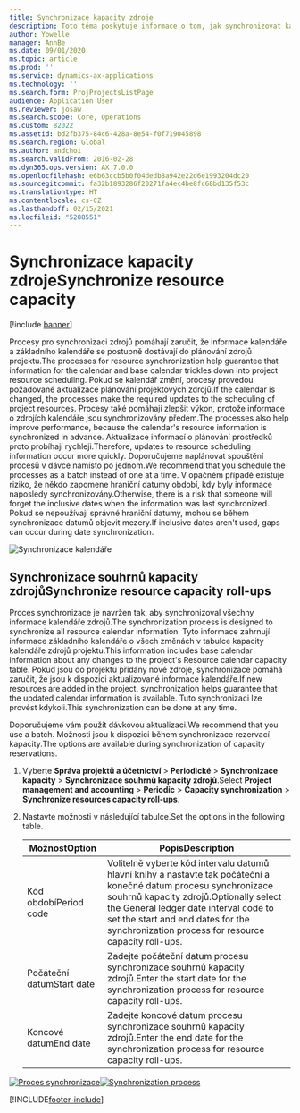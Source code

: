 ```yaml
---
title: Synchronizace kapacity zdroje
description: Toto téma poskytuje informace o tom, jak synchronizovat kapacitu zdroje napříč kalendáři a projekty.
author: Yowelle
manager: AnnBe
ms.date: 09/01/2020
ms.topic: article
ms.prod: ''
ms.service: dynamics-ax-applications
ms.technology: ''
ms.search.form: ProjProjectsListPage
audience: Application User
ms.reviewer: josaw
ms.search.scope: Core, Operations
ms.custom: 82022
ms.assetid: bd2fb375-84c6-428a-8e54-f0f719045898
ms.search.region: Global
ms.author: andchoi
ms.search.validFrom: 2016-02-28
ms.dyn365.ops.version: AX 7.0.0
ms.openlocfilehash: e6b63ccb5b0f04dedb8a942e22d6e1993204dc20
ms.sourcegitcommit: fa32b1893286f20271fa4ec4be8fc68bd135f53c
ms.translationtype: HT
ms.contentlocale: cs-CZ
ms.lasthandoff: 02/15/2021
ms.locfileid: "5288551"
---
```

# <a name="synchronize-resource-capacity"></a><span data-ttu-id="1ddd5-103">Synchronizace kapacity zdroje</span><span class="sxs-lookup"><span data-stu-id="1ddd5-103">Synchronize resource capacity</span></span>

[!include [banner](../includes/banner.md)]

<span data-ttu-id="1ddd5-104">Procesy pro synchronizaci zdrojů pomáhají zaručit, že informace kalendáře a základního kalendáře se postupně dostávají do plánování zdrojů projektu.</span><span class="sxs-lookup"><span data-stu-id="1ddd5-104">The processes for resource synchronization help guarantee that information for the calendar and base calendar trickles down into project resource scheduling.</span></span> <span data-ttu-id="1ddd5-105">Pokud se kalendář změní, procesy provedou požadované aktualizace plánování projektových zdrojů.</span><span class="sxs-lookup"><span data-stu-id="1ddd5-105">If the calendar is changed, the processes make the required updates to the scheduling of project resources.</span></span> <span data-ttu-id="1ddd5-106">Procesy také pomáhají zlepšit výkon, protože informace o zdrojích kalendáře jsou synchronizovány předem.</span><span class="sxs-lookup"><span data-stu-id="1ddd5-106">The processes also help improve performance, because the calendar's resource information is synchronized in advance.</span></span> <span data-ttu-id="1ddd5-107">Aktualizace informací o plánování prostředků proto probíhají rychleji.</span><span class="sxs-lookup"><span data-stu-id="1ddd5-107">Therefore, updates to resource scheduling information occur more quickly.</span></span> <span data-ttu-id="1ddd5-108">Doporučujeme naplánovat spouštění procesů v dávce namísto po jednom.</span><span class="sxs-lookup"><span data-stu-id="1ddd5-108">We recommend that you schedule the processes as a batch instead of one at a time.</span></span> <span data-ttu-id="1ddd5-109">V opačném případě existuje riziko, že někdo zapomene hraniční datumy období, kdy byly informace naposledy synchronizovány.</span><span class="sxs-lookup"><span data-stu-id="1ddd5-109">Otherwise, there is a risk that someone will forget the inclusive dates when the information was last synchronized.</span></span> <span data-ttu-id="1ddd5-110">Pokud se nepoužívají správné hraniční datumy, mohou se během synchronizace datumů objevit mezery.</span><span class="sxs-lookup"><span data-stu-id="1ddd5-110">If inclusive dates aren't used, gaps can occur during date synchronization.</span></span>

![Synchronizace kalendáře](./media/projectresourcing04-1024x471.jpg)

## <a name="synchronize-resource-capacity-roll-ups"></a><span data-ttu-id="1ddd5-112">Synchronizace souhrnů kapacity zdrojů</span><span class="sxs-lookup"><span data-stu-id="1ddd5-112">Synchronize resource capacity roll-ups</span></span>

<span data-ttu-id="1ddd5-113">Proces synchronizace je navržen tak, aby synchronizoval všechny informace kalendáře zdrojů.</span><span class="sxs-lookup"><span data-stu-id="1ddd5-113">The synchronization process is designed to synchronize all resource calendar information.</span></span> <span data-ttu-id="1ddd5-114">Tyto informace zahrnují informace základního kalendáře o všech změnách v tabulce kapacity kalendáře zdrojů projektu.</span><span class="sxs-lookup"><span data-stu-id="1ddd5-114">This information includes base calendar information about any changes to the project's Resource calendar capacity table.</span></span> <span data-ttu-id="1ddd5-115">Pokud jsou do projektu přidány nové zdroje, synchronizace pomáhá zaručit, že jsou k dispozici aktualizované informace kalendáře.</span><span class="sxs-lookup"><span data-stu-id="1ddd5-115">If new resources are added in the project, synchronization helps guarantee that the updated calendar information is available.</span></span> <span data-ttu-id="1ddd5-116">Tuto synchronizaci lze provést kdykoli.</span><span class="sxs-lookup"><span data-stu-id="1ddd5-116">This synchronization can be done at any time.</span></span>

<span data-ttu-id="1ddd5-117">Doporučujeme vám použít dávkovou aktualizaci.</span><span class="sxs-lookup"><span data-stu-id="1ddd5-117">We recommend that you use a batch.</span></span> <span data-ttu-id="1ddd5-118">Možnosti jsou k dispozici během synchronizace rezervací kapacity.</span><span class="sxs-lookup"><span data-stu-id="1ddd5-118">The options are available during synchronization of capacity reservations.</span></span>

1. <span data-ttu-id="1ddd5-119">Vyberte **Správa projektů a účetnictví** &gt; **Periodické** &gt; **Synchronizace kapacity** &gt; **Synchronizace souhrnů kapacity zdrojů**.</span><span class="sxs-lookup"><span data-stu-id="1ddd5-119">Select **Project management and accounting** &gt; **Periodic** &gt; **Capacity synchronization** &gt; **Synchronize resources capacity roll-ups**.</span></span>
2. <span data-ttu-id="1ddd5-120">Nastavte možnosti v následující tabulce.</span><span class="sxs-lookup"><span data-stu-id="1ddd5-120">Set the options in the following table.</span></span>

    | <span data-ttu-id="1ddd5-121">Možnost</span><span class="sxs-lookup"><span data-stu-id="1ddd5-121">Option</span></span>      | <span data-ttu-id="1ddd5-122">Popis</span><span class="sxs-lookup"><span data-stu-id="1ddd5-122">Description</span></span> |
    |-------------|-------------|
    | <span data-ttu-id="1ddd5-123">Kód období</span><span class="sxs-lookup"><span data-stu-id="1ddd5-123">Period code</span></span> | <span data-ttu-id="1ddd5-124">Volitelně vyberte kód intervalu datumů hlavní knihy a nastavte tak počáteční a konečné datum procesu synchronizace souhrnů kapacity zdrojů.</span><span class="sxs-lookup"><span data-stu-id="1ddd5-124">Optionally select the General ledger date interval code to set the start and end dates for the synchronization process for resource capacity roll-ups.</span></span> |
    | <span data-ttu-id="1ddd5-125">Počáteční datum</span><span class="sxs-lookup"><span data-stu-id="1ddd5-125">Start date</span></span>  | <span data-ttu-id="1ddd5-126">Zadejte počáteční datum procesu synchronizace souhrnů kapacity zdrojů.</span><span class="sxs-lookup"><span data-stu-id="1ddd5-126">Enter the start date for the synchronization process for resource capacity roll-ups.</span></span> |
    | <span data-ttu-id="1ddd5-127">Koncové datum</span><span class="sxs-lookup"><span data-stu-id="1ddd5-127">End date</span></span>    | <span data-ttu-id="1ddd5-128">Zadejte koncové datum procesu synchronizace souhrnů kapacity zdrojů.</span><span class="sxs-lookup"><span data-stu-id="1ddd5-128">Enter the end date for the synchronization process for resource capacity roll-ups.</span></span> |

<span data-ttu-id="1ddd5-129">[![Proces synchronizace](./media/projectresourcing09.jpg)](./media/projectresourcing09.jpg)</span><span class="sxs-lookup"><span data-stu-id="1ddd5-129">[![Synchronization process](./media/projectresourcing09.jpg)](./media/projectresourcing09.jpg)</span></span>


[!INCLUDE[footer-include](../includes/footer-banner.md)]